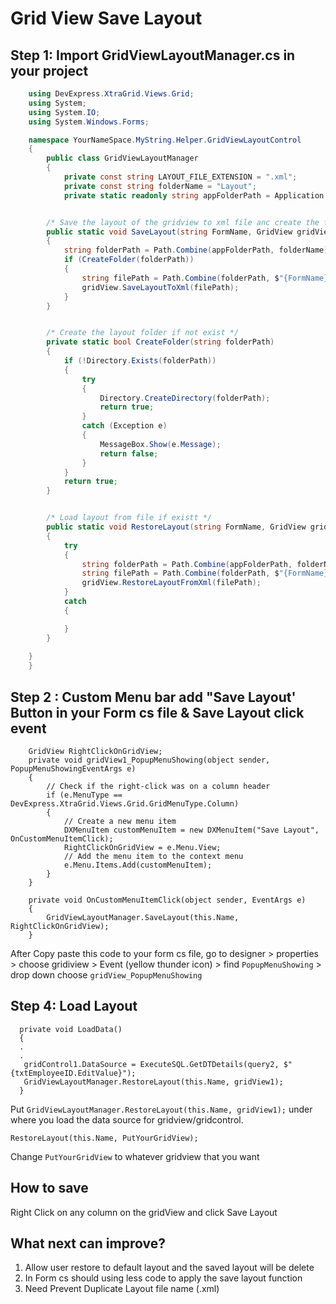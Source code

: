 # Grid View Save Layout

## Step 1: Import GridViewLayoutManager.cs in your project
```cs
    using DevExpress.XtraGrid.Views.Grid;
	using System;
	using System.IO;
	using System.Windows.Forms;

	namespace YourNameSpace.MyString.Helper.GridViewLayoutControl
	{
	    public class GridViewLayoutManager
	    {
	        private const string LAYOUT_FILE_EXTENSION = ".xml";
	        private const string folderName = "Layout";
	        private static readonly string appFolderPath = Application.StartupPath;


        /* Save the layout of the gridview to xml file anc create the folder if not exist */
        public static void SaveLayout(string FormName, GridView gridView)
        {
            string folderPath = Path.Combine(appFolderPath, folderName);
            if (CreateFolder(folderPath))
            {
                string filePath = Path.Combine(folderPath, $"{FormName}_{gridView.Name}{LAYOUT_FILE_EXTENSION}");
                gridView.SaveLayoutToXml(filePath);
            }
        }


        /* Create the layout folder if not exist */
        private static bool CreateFolder(string folderPath)
        {
            if (!Directory.Exists(folderPath))
            {
                try
                {
                    Directory.CreateDirectory(folderPath);
                    return true;
                }
                catch (Exception e)
                {
                    MessageBox.Show(e.Message);
                    return false;
                }
            }
            return true;
        }


        /* Load layout from file if existt */
        public static void RestoreLayout(string FormName, GridView gridView)
        {
            try
            {
                string folderPath = Path.Combine(appFolderPath, folderName);
                string filePath = Path.Combine(folderPath, $"{FormName}_{gridView.Name}{LAYOUT_FILE_EXTENSION}");
                gridView.RestoreLayoutFromXml(filePath);
            }
            catch
            {

            }
        }
 
    }
	}
```

## Step 2 : Custom Menu bar add "Save Layout' Button in your Form cs file & 	  Save Layout click event

        GridView RightClickOnGridView;
        private void gridView1_PopupMenuShowing(object sender, PopupMenuShowingEventArgs e)
        {
            // Check if the right-click was on a column header
            if (e.MenuType == DevExpress.XtraGrid.Views.Grid.GridMenuType.Column)
            {
                // Create a new menu item
                DXMenuItem customMenuItem = new DXMenuItem("Save Layout", OnCustomMenuItemClick);
                RightClickOnGridView = e.Menu.View;
                // Add the menu item to the context menu
                e.Menu.Items.Add(customMenuItem);
            }
        }

        private void OnCustomMenuItemClick(object sender, EventArgs e)
        {
            GridViewLayoutManager.SaveLayout(this.Name, RightClickOnGridView);
        }
	
After Copy paste this code to your form cs file, go to designer > properties > choose gridiview > Event (yellow thunder icon) > find `PopupMenuShowing` > drop down choose `gridView_PopupMenuShowing`
 
## Step 4: Load Layout 
      private void LoadData()
      {
      .
      .
       gridControl1.DataSource = ExecuteSQL.GetDTDetails(query2, $"{txtEmployeeID.EditValue}");
       GridViewLayoutManager.RestoreLayout(this.Name, gridView1);
      }
  Put `GridViewLayoutManager.RestoreLayout(this.Name, gridView1);` under where you load the data source for gridview/gridcontrol. 

    RestoreLayout(this.Name, PutYourGridView); 
   Change `PutYourGridView` to whatever gridview that you want

## How to save
Right Click on any column on the gridView and click Save Layout

## What next can improve?
1) Allow user restore to default layout and the saved layout will be delete
2) In Form cs should using less code to apply the save layout function
3) Need Prevent Duplicate Layout file name (.xml)

